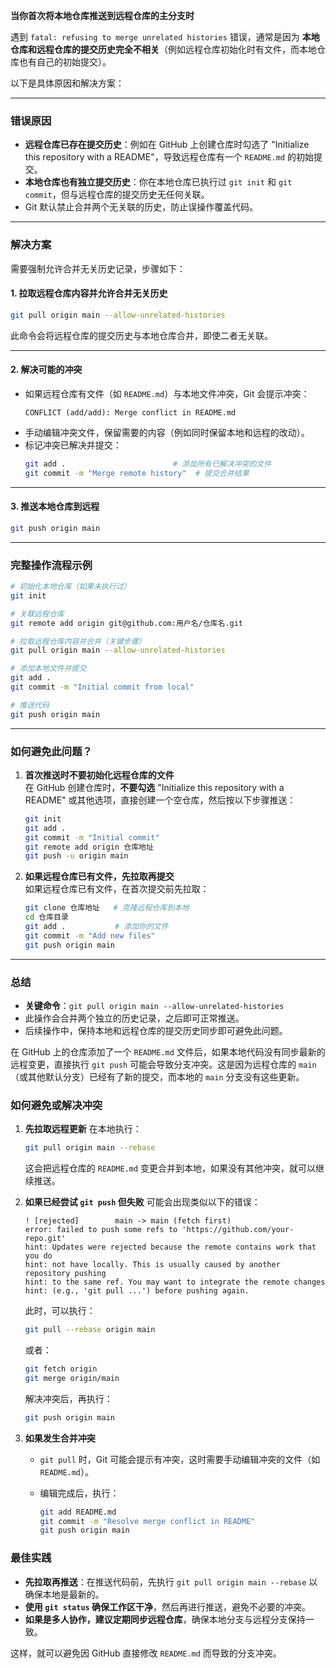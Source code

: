 **当你首次将本地仓库推送到远程仓库的主分支时**

遇到 `fatal: refusing to merge unrelated histories` 错误，通常是因为 **本地仓库和远程仓库的提交历史完全不相关**（例如远程仓库初始化时有文件，而本地仓库也有自己的初始提交）。

以下是具体原因和解决方案：

---

### 错误原因
- **远程仓库已存在提交历史**：例如在 GitHub 上创建仓库时勾选了 "Initialize this repository with a README"，导致远程仓库有一个 `README.md` 的初始提交。
- **本地仓库也有独立提交历史**：你在本地仓库已执行过 `git init` 和 `git commit`，但与远程仓库的提交历史无任何关联。
- Git 默认禁止合并两个无关联的历史，防止误操作覆盖代码。

---

### 解决方案
需要强制允许合并无关历史记录，步骤如下：

#### 1. 拉取远程仓库内容并允许合并无关历史
```bash
git pull origin main --allow-unrelated-histories
```
此命令会将远程仓库的提交历史与本地仓库合并，即使二者无关联。

---

#### 2. 解决可能的冲突
- 如果远程仓库有文件（如 `README.md`）与本地文件冲突，Git 会提示冲突：  
  ```
  CONFLICT (add/add): Merge conflict in README.md
  ```
- 手动编辑冲突文件，保留需要的内容（例如同时保留本地和远程的改动）。
- 标记冲突已解决并提交：
  ```bash
  git add .                        # 添加所有已解决冲突的文件
  git commit -m "Merge remote history"  # 提交合并结果
  ```

---

#### 3. 推送本地仓库到远程
```bash
git push origin main
```

---

### 完整操作流程示例
```bash
# 初始化本地仓库（如果未执行过）
git init

# 关联远程仓库
git remote add origin git@github.com:用户名/仓库名.git

# 拉取远程仓库内容并合并（关键步骤）
git pull origin main --allow-unrelated-histories

# 添加本地文件并提交
git add .
git commit -m "Initial commit from local"

# 推送代码
git push origin main
```

---

### 如何避免此问题？
1. **首次推送时不要初始化远程仓库的文件**  
   在 GitHub 创建仓库时，**不要勾选** "Initialize this repository with a README" 或其他选项，直接创建一个空仓库，然后按以下步骤推送：
   ```bash
   git init
   git add .
   git commit -m "Initial commit"
   git remote add origin 仓库地址
   git push -u origin main
   ```

2. **如果远程仓库已有文件，先拉取再提交**  
   如果远程仓库已有文件，在首次提交前先拉取：
   ```bash
   git clone 仓库地址   # 克隆远程仓库到本地
   cd 仓库目录
   git add .           # 添加你的文件
   git commit -m "Add new files"
   git push origin main
   ```

---

### 总结
- **关键命令**：`git pull origin main --allow-unrelated-histories`  
- 此操作会合并两个独立的历史记录，之后即可正常推送。  
- 后续操作中，保持本地和远程仓库的提交历史同步即可避免此问题。









在 GitHub 上的仓库添加了一个 `README.md` 文件后，如果本地代码没有同步最新的远程变更，直接执行 `git push` 可能会导致分支冲突。这是因为远程仓库的 `main`（或其他默认分支）已经有了新的提交，而本地的 `main` 分支没有这些更新。

### **如何避免或解决冲突**

1. **先拉取远程更新** 在本地执行：

   ```bash
   git pull origin main --rebase
   ```

   这会把远程仓库的 `README.md` 变更合并到本地，如果没有其他冲突，就可以继续推送。

2. **如果已经尝试 `git push` 但失败** 可能会出现类似以下的错误：

   ```
   ! [rejected]        main -> main (fetch first)
   error: failed to push some refs to 'https://github.com/your-repo.git'
   hint: Updates were rejected because the remote contains work that you do
   hint: not have locally. This is usually caused by another repository pushing
   hint: to the same ref. You may want to integrate the remote changes
   hint: (e.g., 'git pull ...') before pushing again.
   ```

   此时，可以执行：

   ```bash
   git pull --rebase origin main
   ```

   或者：

   ```bash
   git fetch origin
   git merge origin/main
   ```

   解决冲突后，再执行：

   ```bash
   git push origin main
   ```

3. **如果发生合并冲突**

   - `git pull` 时，Git 可能会提示有冲突，这时需要手动编辑冲突的文件（如 `README.md`）。

   - 编辑完成后，执行：

     ```bash
     git add README.md
     git commit -m "Resolve merge conflict in README"
     git push origin main
     ```

### **最佳实践**

- **先拉取再推送**：在推送代码前，先执行 `git pull origin main --rebase` 以确保本地是最新的。
- **使用 `git status` 确保工作区干净**，然后再进行推送，避免不必要的冲突。
- **如果是多人协作，建议定期同步远程仓库**，确保本地分支与远程分支保持一致。

这样，就可以避免因 GitHub 直接修改 `README.md` 而导致的分支冲突。